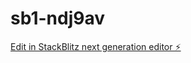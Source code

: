 # sb1-ndj9av

[Edit in StackBlitz next generation editor ⚡️](https://stackblitz.com/~/github.com/avrabie/sb1-ndj9av)